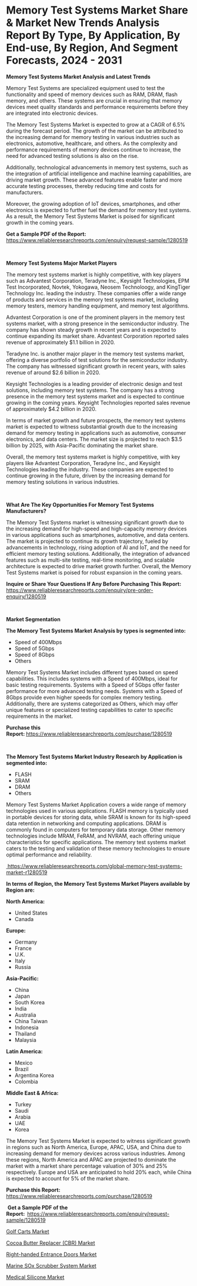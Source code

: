 <p><h1>Memory Test Systems Market Share & Market New Trends Analysis Report By Type, By Application, By End-use, By Region, And Segment Forecasts, 2024 - 2031</h1></p><p><strong>Memory Test Systems Market Analysis and Latest Trends</strong></p>
<p><p>Memory Test Systems are specialized equipment used to test the functionality and speed of memory devices such as RAM, DRAM, flash memory, and others. These systems are crucial in ensuring that memory devices meet quality standards and performance requirements before they are integrated into electronic devices.</p><p>The Memory Test Systems Market is expected to grow at a CAGR of 6.5% during the forecast period. The growth of the market can be attributed to the increasing demand for memory testing in various industries such as electronics, automotive, healthcare, and others. As the complexity and performance requirements of memory devices continue to increase, the need for advanced testing solutions is also on the rise.</p><p>Additionally, technological advancements in memory test systems, such as the integration of artificial intelligence and machine learning capabilities, are driving market growth. These advanced features enable faster and more accurate testing processes, thereby reducing time and costs for manufacturers.</p><p>Moreover, the growing adoption of IoT devices, smartphones, and other electronics is expected to further fuel the demand for memory test systems. As a result, the Memory Test Systems Market is poised for significant growth in the coming years.</p></p>
<p><strong>Get a Sample PDF of the Report:&nbsp;</strong> <a href="https://www.reliableresearchreports.com/enquiry/request-sample/1280519">https://www.reliableresearchreports.com/enquiry/request-sample/1280519</a></p>
<p>&nbsp;</p>
<p><strong>Memory Test Systems Major Market Players</strong></p>
<p><p>The memory test systems market is highly competitive, with key players such as Advantest Corporation, Teradyne Inc., Keysight Technologies, EPM Test Incorporated, Novtek, Yokogawa, Neosem Technoloogy, and KingTiger Technology Inc. leading the industry. These companies offer a wide range of products and services in the memory test systems market, including memory testers, memory handling equipment, and memory test algorithms.</p><p>Advantest Corporation is one of the prominent players in the memory test systems market, with a strong presence in the semiconductor industry. The company has shown steady growth in recent years and is expected to continue expanding its market share. Advantest Corporation reported sales revenue of approximately $1.1 billion in 2020.</p><p>Teradyne Inc. is another major player in the memory test systems market, offering a diverse portfolio of test solutions for the semiconductor industry. The company has witnessed significant growth in recent years, with sales revenue of around $2.6 billion in 2020.</p><p>Keysight Technologies is a leading provider of electronic design and test solutions, including memory test systems. The company has a strong presence in the memory test systems market and is expected to continue growing in the coming years. Keysight Technologies reported sales revenue of approximately $4.2 billion in 2020.</p><p>In terms of market growth and future prospects, the memory test systems market is expected to witness substantial growth due to the increasing demand for memory testing in applications such as automotive, consumer electronics, and data centers. The market size is projected to reach $3.5 billion by 2025, with Asia-Pacific dominating the market share.</p><p>Overall, the memory test systems market is highly competitive, with key players like Advantest Corporation, Teradyne Inc., and Keysight Technologies leading the industry. These companies are expected to continue growing in the future, driven by the increasing demand for memory testing solutions in various industries.</p></p>
<p>&nbsp;</p>
<p><strong>What Are The Key Opportunities For Memory Test Systems Manufacturers?</strong></p>
<p><p>The Memory Test Systems market is witnessing significant growth due to the increasing demand for high-speed and high-capacity memory devices in various applications such as smartphones, automotive, and data centers. The market is projected to continue its growth trajectory, fueled by advancements in technology, rising adoption of AI and IoT, and the need for efficient memory testing solutions. Additionally, the integration of advanced features such as multi-site testing, real-time monitoring, and scalable architecture is expected to drive market growth further. Overall, the Memory Test Systems market is poised for robust expansion in the coming years.</p></p>
<p><strong>Inquire or Share Your Questions If Any Before Purchasing This Report:</strong> <a href="https://www.reliableresearchreports.com/enquiry/pre-order-enquiry/1280519">https://www.reliableresearchreports.com/enquiry/pre-order-enquiry/1280519</a></p>
<p>&nbsp;</p>
<p><strong>Market Segmentation</strong></p>
<p><strong>The Memory Test Systems Market Analysis by types is segmented into:</strong></p>
<p><ul><li>Speed of 400Mbps</li><li>Speed of 5Gbps</li><li>Speed of 8Gbps</li><li>Others</li></ul></p>
<p><p>Memory Test Systems Market includes different types based on speed capabilities. This includes systems with a Speed of 400Mbps, ideal for basic testing requirements. Systems with a Speed of 5Gbps offer faster performance for more advanced testing needs. Systems with a Speed of 8Gbps provide even higher speeds for complex memory testing. Additionally, there are systems categorized as Others, which may offer unique features or specialized testing capabilities to cater to specific requirements in the market.</p></p>
<p><strong>Purchase this Report:&nbsp;</strong><a href="https://www.reliableresearchreports.com/purchase/1280519">https://www.reliableresearchreports.com/purchase/1280519</a></p>
<p>&nbsp;</p>
<p><strong>The Memory Test Systems Market Industry Research by Application is segmented into:</strong></p>
<p><ul><li>FLASH</li><li>SRAM</li><li>DRAM</li><li>Others</li></ul></p>
<p><p>Memory Test Systems Market Application covers a wide range of memory technologies used in various applications. FLASH memory is typically used in portable devices for storing data, while SRAM is known for its high-speed data retention in networking and computing applications. DRAM is commonly found in computers for temporary data storage. Other memory technologies include MRAM, FeRAM, and NVRAM, each offering unique characteristics for specific applications. The memory test systems market caters to the testing and validation of these memory technologies to ensure optimal performance and reliability.</p></p>
<p><a href="https://www.reliableresearchreports.com/global-memory-test-systems-market-r1280519">&nbsp;https://www.reliableresearchreports.com/global-memory-test-systems-market-r1280519</a></p>
<p><strong>In terms of Region, the Memory Test Systems Market Players available by Region are:</strong></p>
<p>
    <p> <strong> North America: </strong>
        <ul>
            <li>United States</li>
            <li>Canada</li>
        </ul>
        </p> 
    <p> <strong> Europe: </strong>
        <ul>
            <li>Germany</li>
            <li>France</li>
            <li>U.K.</li>
            <li>Italy</li>
            <li>Russia</li>
        </ul>
        </p> 
    <p> <strong> Asia-Pacific: </strong>
        <ul>
            <li>China</li>
            <li>Japan</li>
            <li>South Korea</li>
            <li>India</li>
            <li>Australia</li>
            <li>China Taiwan</li>
            <li>Indonesia</li>
            <li>Thailand</li>
            <li>Malaysia</li>
        </ul>
        </p> 
    <p> <strong> Latin America: </strong>
        <ul>
            <li>Mexico</li>
            <li>Brazil</li>
            <li>Argentina Korea</li>
            <li>Colombia</li>
        </ul>
        </p> 
    <p> <strong> Middle East & Africa: </strong>
        <ul>
            <li>Turkey</li>
            <li>Saudi</li>
            <li>Arabia</li>
            <li>UAE</li>
            <li>Korea</li>
        </ul>
    </p>
    </p>
<p><p>The Memory Test Systems Market is expected to witness significant growth in regions such as North America, Europe, APAC, USA, and China due to increasing demand for memory devices across various industries. Among these regions, North America and APAC are projected to dominate the market with a market share percentage valuation of 30% and 25% respectively. Europe and USA are anticipated to hold 20% each, while China is expected to account for 5% of the market share.</p></p>
<p><strong>Purchase this Report: </strong><a href="https://www.reliableresearchreports.com/purchase/1280519">https://www.reliableresearchreports.com/purchase/1280519</a></p>
<p>&nbsp;<strong>Get a Sample PDF of the Report:&nbsp;&nbsp;</strong><a href="https://www.reliableresearchreports.com/enquiry/request-sample/1280519">https://www.reliableresearchreports.com/enquiry/request-sample/1280519</a></p>
<p><strong></strong></p>
<p><p><a href="https://www.linkedin.com/pulse/emerging-trends-golf-carts-market-global-outlook-future-prospects-rrhgf">Golf Carts Market</a></p><p><a href="https://github.com/YashRP12/Market-Research-Report-List-5/blob/main/cocoa-butter-replacer-cbr-market.md">Cocoa Butter Replacer (CBR) Market</a></p><p><a href="https://medium.com/@boboko938_76821/global-right-handed-entrance-doors-market-size-is-expected-to-experience-a-cagr-of-5-1-4ead7721c60b">Right-handed Entrance Doors Market</a></p><p><a href="https://github.com/khayangel/Market-Research-Report-List-4/blob/main/marine-sox-scrubber-system-market.md">Marine SOx Scrubber System Market</a></p><p><a href="https://www.linkedin.com/pulse/global-medical-silicone-market-trends-insights-growth-opportunities-itaaf">Medical Silicone Market</a></p></p>